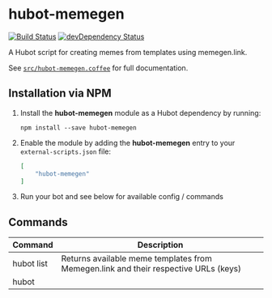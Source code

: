 # hubot-memegen

[![Build Status](https://travis-ci.org/ClaudeBot/hubot-memegen.svg)](https://travis-ci.org/ClaudeBot/hubot-memegen)
[![devDependency Status](https://david-dm.org/ClaudeBot/hubot-memegen/dev-status.svg)](https://david-dm.org/ClaudeBot/hubot-memegen#info=devDependencies)

A Hubot script for creating memes from templates using memegen.link.

See [`src/hubot-memegen.coffee`](src/hubot-memegen.coffee) for full documentation.


## Installation via NPM

1. Install the __hubot-memegen__ module as a Hubot dependency by running:

    ```
    npm install --save hubot-memegen
    ```

2. Enable the module by adding the __hubot-memegen__ entry to your `external-scripts.json` file:

    ```json
    [
        "hubot-memegen"
    ]
    ```

3. Run your bot and see below for available config / commands


## Commands

Command | Description
--- | ---
hubot list | Returns available meme templates from Memegen.link and their respective URLs (keys)
hubot <template> --top <text> --bottom <text> | Creates a <template> meme using <text> and returns links to it


## Sample Interaction

```
user1>> hubot meme chosen --top Hello World! --bottom Ayy Lmao!
hubot>> Visible: http://memegen.link/chosen/hello-world%21/ayy-lmao%21.jpg
hubot>> Masked: http://memegen.link/_Y2hvc2VuCWhlbGxvLXdvcmxkIS9heXktbG1hbyEJ.jpg
```
